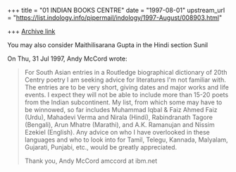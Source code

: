 +++
title = "01 INDIAN BOOKS CENTRE"
date = "1997-08-01"
upstream_url = "https://list.indology.info/pipermail/indology/1997-August/008903.html"

+++
[Archive link](https://list.indology.info/pipermail/indology/1997-August/008903.html)

You may also consider Maithilisarana Gupta in the Hindi section
Sunil


On Thu, 31 Jul 1997, Andy McCord wrote:

> For South Asian entries in a Routledge biographical dictionary of 20th
> Centry poetry I am seeking advice for literatures I'm not familiar with. 
> The entries are to be very short, giving dates and major works and life
> events.  I expect they will not be able to include more than 15-20 poets
> from the Indian subcontinent.  My list, from which some may have to be
> winnowed, so far includes Muhammad Iqbal & Faiz Ahmed Faiz (Urdu), Mahadevi
> Verma and Nirala (Hindi), Rabindranath Tagore (Bengali), Arun Mhatre
> (Marathi), and A.K. Ramanujan and Nissim Ezekiel (English).  Any advice on
> who I have overlooked in these languages and who to look into for Tamil,
> Telegu, Kannada, Malyalam, Gujarati, Punjabi, etc., would be greatly
> appreciated.
> 
> Thank you,
> Andy McCord
> amccord at ibm.net
> 
> 





